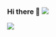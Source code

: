 ### Hi there 👋 ![](https://visitor-badge.laobi.icu/badge?page_id=Fanduzi.readme)
![](https://github-readme-stats.vercel.app/api?username=Fanduzi&show_icons=true)
<!--
**Fanduzi/Fanduzi** is a ✨ _special_ ✨ repository because its `README.md` (this file) appears on your GitHub profile.

Here are some ideas to get you started:

- 🔭 I’m currently working on ...
- 🌱 I’m currently learning ...
- 👯 I’m looking to collaborate on ...
- 🤔 I’m looking for help with ...
- 💬 Ask me about ...
- 📫 How to reach me: ...
- 😄 Pronouns: ...
- ⚡ Fun fact: ...
-->
